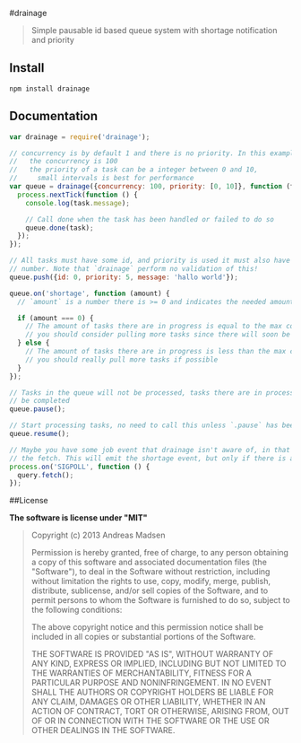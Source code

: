 #drainage

> Simple pausable id based queue system with shortage notification and priority

## Install

```shell
npm install drainage
```

## Documentation

```javascript
var drainage = require('drainage');

// concurrency is by default 1 and there is no priority. In this example
//   the concurrency is 100
//   the priority of a task can be a integer between 0 and 10,
//     small intervals is best for performance
var queue = drainage({concurrency: 100, priority: [0, 10]}, function (task) {
  process.nextTick(function () {
    console.log(task.message);

    // Call done when the task has been handled or failed to do so
    queue.done(task);
  });
});

// All tasks must have some id, and priority is used it must also have a priority
// number. Note that `drainage` perform no validation of this!
queue.push({id: 0, priority: 5, message: 'hallo world'});

queue.on('shortage', function (amount) {
  // `amount` is a number there is >= 0 and indicates the needed amount of tasks

  if (amount === 0) {
    // The amount of tasks there are in progress is equal to the max concurrency
    // you should consider pulling more tasks since there will soon be a shortage
  } else {
    // The amount of tasks there are in progress is less than the max concurrency
    // you should really pull more tasks if possible
  }
});

// Tasks in the queue will not be processed, tasks there are in process can still
// be completed
queue.pause();

// Start processing tasks, no need to call this unless `.pause` has been called
queue.resume();

// Maybe you have some job event that drainage isn't aware of, in that case call
// the fetch. This will emit the shortage event, but only if there is a shortage.
process.on('SIGPOLL', function () {
  query.fetch();
});
```

##License

**The software is license under "MIT"**

> Copyright (c) 2013 Andreas Madsen
>
> Permission is hereby granted, free of charge, to any person obtaining a copy
> of this software and associated documentation files (the "Software"), to deal
> in the Software without restriction, including without limitation the rights
> to use, copy, modify, merge, publish, distribute, sublicense, and/or sell
> copies of the Software, and to permit persons to whom the Software is
> furnished to do so, subject to the following conditions:
>
> The above copyright notice and this permission notice shall be included in
> all copies or substantial portions of the Software.
>
> THE SOFTWARE IS PROVIDED "AS IS", WITHOUT WARRANTY OF ANY KIND, EXPRESS OR
> IMPLIED, INCLUDING BUT NOT LIMITED TO THE WARRANTIES OF MERCHANTABILITY,
> FITNESS FOR A PARTICULAR PURPOSE AND NONINFRINGEMENT. IN NO EVENT SHALL THE
> AUTHORS OR COPYRIGHT HOLDERS BE LIABLE FOR ANY CLAIM, DAMAGES OR OTHER
> LIABILITY, WHETHER IN AN ACTION OF CONTRACT, TORT OR OTHERWISE, ARISING FROM,
> OUT OF OR IN CONNECTION WITH THE SOFTWARE OR THE USE OR OTHER DEALINGS IN
> THE SOFTWARE.
